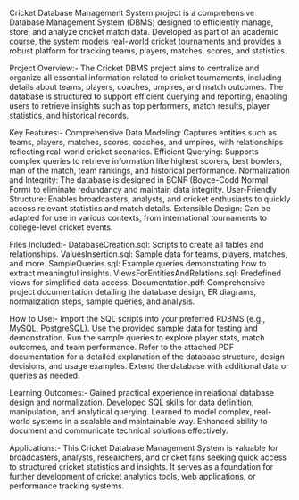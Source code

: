 Cricket Database Management System
project is a comprehensive Database Management System (DBMS) designed to efficiently manage, store, and analyze cricket match data. Developed as part of an academic course, the system models real-world cricket tournaments and provides a robust platform for tracking teams, players, matches, scores, and statistics.

Project Overview:-
The Cricket DBMS project aims to centralize and organize all essential information related to cricket tournaments, including details about teams, players, coaches, umpires, and match outcomes. The database is structured to support efficient querying and reporting, enabling users to retrieve insights such as top performers, match results, player statistics, and historical records.

Key Features:-
Comprehensive Data Modeling: Captures entities such as teams, players, matches, scores, coaches, and umpires, with relationships reflecting real-world cricket scenarios.
Efficient Querying: Supports complex queries to retrieve information like highest scorers, best bowlers, man of the match, team rankings, and historical performance.
Normalization and Integrity: The database is designed in BCNF (Boyce-Codd Normal Form) to eliminate redundancy and maintain data integrity.
User-Friendly Structure: Enables broadcasters, analysts, and cricket enthusiasts to quickly access relevant statistics and match details.
Extensible Design: Can be adapted for use in various contexts, from international tournaments to college-level cricket events.

Files Included:-
DatabaseCreation.sql: Scripts to create all tables and relationships.
ValuesInsertion.sql: Sample data for teams, players, matches, and more.
SampleQueries.sql: Example queries demonstrating how to extract meaningful insights.
ViewsForEntitiesAndRelations.sql: Predefined views for simplified data access.
Documentation.pdf: Comprehensive project documentation detailing the database design, ER diagrams, normalization steps, sample queries, and analysis.

How to Use:-
Import the SQL scripts into your preferred RDBMS (e.g., MySQL, PostgreSQL).
Use the provided sample data for testing and demonstration.
Run the sample queries to explore player stats, match outcomes, and team performance.
Refer to the attached PDF documentation for a detailed explanation of the database structure, design decisions, and usage examples.
Extend the database with additional data or queries as needed.

Learning Outcomes:-
Gained practical experience in relational database design and normalization.
Developed SQL skills for data definition, manipulation, and analytical querying.
Learned to model complex, real-world systems in a scalable and maintainable way.
Enhanced ability to document and communicate technical solutions effectively.

Applications:-
This Cricket Database Management System is valuable for broadcasters, analysts, researchers, and cricket fans seeking quick access to structured cricket statistics and insights. It serves as a foundation for further development of cricket analytics tools, web applications, or performance tracking systems.
